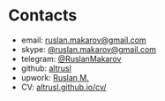 # Contacts

- email: [ruslan.makarov@gmail.com](mailto:ruslan.makarov@gmail.com)
- skype: [@ruslan.makarov@gmail.com](skype:ruslan.makarov@gmail.com?chat)
- telegram: [@RuslanMakarov](https://t.me/RuslanMakarov)
- github: [altrusl](https://github.com/altrusl)
- upwork: [Ruslan M.](https://www.upwork.com/freelancers/~01175193d8379e5f35?viewMode=1)
- CV: [altrusl.github.io/cv/](https://altrusl.github.io/cv/)
